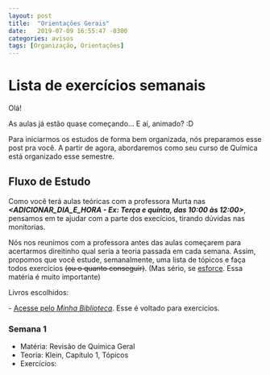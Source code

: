 ```yaml
---
layout: post
title:  "Orientações Gerais"
date:   2019-07-09 16:55:47 -0300
categories: avisos
tags: [Organização, Orientações]
---
```


# Lista de exercícios semanais


Olá!

As aulas já estão quase começando... E aí, animado?   :D<br>

Para iniciarmos os estudos de forma bem organizada, nós preparamos esse post pra você. A partir de agora, abordaremos como seu curso de Química está organizado esse semestre.

## Fluxo de Estudo

Como você terá aulas teóricas com a professora Murta nas  ***<ADICIONAR_DIA_E_HORA - Ex: Terça e quinta, das 10:00 às 12:00>***, pensamos em te ajudar com a parte dos execícios, tirando dúvidas nas monitorias.<br>

Nós nos reunimos com a professora antes das aulas começarem para acertarmos direitinho qual seria a teoria passada em cada semana. Assim, propomos que você estude, semanalmente, uma lista de tópicos e faça todos exercícios ~~(ou o quanto conseguir)~~. (Mas sério, se [esforce](/img/orientacoes_gerais/you_can_do_it.gif). Essa matéria é muito importante)<br>




Livros escolhidos:

[]() - [Acesse pelo _Minha Biblioteca_](https://integrada.minhabiblioteca.com.br/#/books/9788521632757). Esse é voltado para exercícios.

### Semana 1

 - Matéria:          Revisão de Química Geral
 - Teoria:          Klein, Capítulo 1, Tópicos
 - Exercícios:
